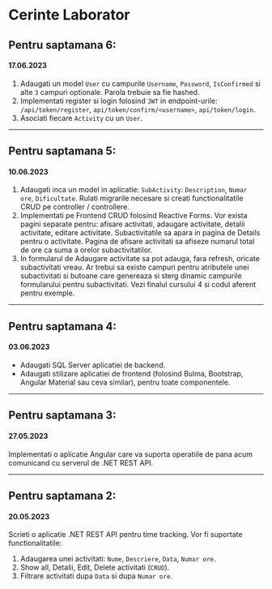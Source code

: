 # Cerinte Laborator

## Pentru saptamana 6:
#### 17.06.2023

1. Adaugati un model `User` cu campurile `Username`, `Password`, `IsConfirmed` si alte `3` campuri optionale. Parola trebuie sa fie hashed.
2. Implementati register si login folosind `JWT` in endpoint-urile: `/api/token/register`, `api/token/confirm/<username>`, `api/token/login`.
3. Asociati fiecare `Activity` cu un `User`.

----

## Pentru saptamana 5:
#### 10.06.2023

1. Adaugati inca un model in aplicatie: `SubActivity`: `Description`, `Numar ore`, `Dificultate`. Rulati migrarile necesare si creati functionalitatile CRUD pe controller / controllere.
2. Implementati pe Frontend CRUD folosind Reactive Forms. Vor exista pagini separate pentru: afisare activitati, adaugare activitate, detalii activitate, editare activitate. Subactivitatile sa apara in pagina de Details pentru o activitate. Pagina de afisare activitati sa afiseze numarul total de ore ca suma a orelor subactivitatilor.
3. In formularul de Adaugare activitate sa pot adauga, fara refresh, oricate subactivitati vreau. Ar trebui sa existe campuri pentru atributele unei subactivitati si butoane care genereaza si sterg dinamic campurile formularului pentru subactivitati. Vezi finalul cursului 4 si codul aferent pentru exemple.

----

## Pentru saptamana 4:
#### 03.06.2023

- Adaugati SQL Server aplicatiei de backend.
- Adaugati stilizare aplicatiei de frontend (folosind Bulma, Bootstrap, Angular Material sau ceva similar), pentru toate componentele.

----

## Pentru saptamana 3:
#### 27.05.2023

Implementati o aplicatie Angular care va suporta operatiile de pana acum comunicand cu serverul de .NET REST API.

---- 

## Pentru saptamana 2:
#### 20.05.2023

Scrieti o aplicatie .NET REST API pentru time tracking. Vor fi suportate functionalitatile:

1. Adaugarea unei activitati: `Nume`, `Descriere`, `Data`, `Numar ore`.
2. Show all, Detalii, Edit, Delete activitati (`CRUD`).
3. Filtrare activitati dupa `Data` si dupa `Numar ore`.
